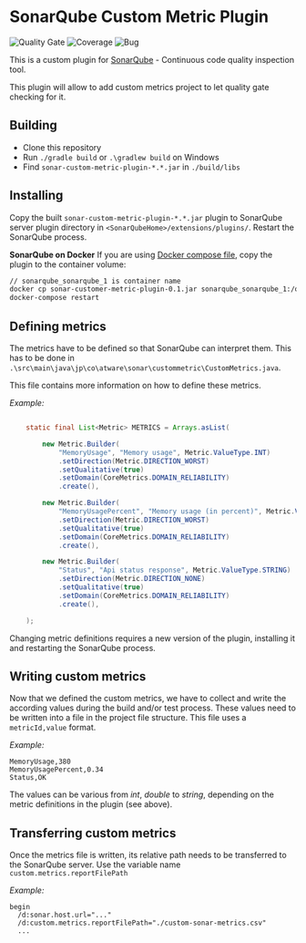 # SonarQube Custom Metric Plugin
![Quality Gate](https://sonarcloud.io/api/project_badges/measure?project=jp.co.atware%3Asonar-custom-metric-plugin&metric=alert_status)
![Coverage](https://sonarcloud.io/api/project_badges/measure?project=jp.co.atware%3Asonar-custom-metric-plugin&metric=coverage)
![Bug](https://sonarcloud.io/api/project_badges/measure?project=jp.co.atware%3Asonar-custom-metric-plugin&metric=bugs)


This is a custom plugin for [SonarQube](https://www.sonarqube.org/) - Continuous code quality inspection tool.

This plugin will allow to add custom metrics project to let quality gate checking for it.

## Building
- Clone this repository
- Run `./gradle build` or `.\gradlew build` on Windows
- Find `sonar-custom-metric-plugin-*.*.jar` in `./build/libs`

## Installing
Copy the built `sonar-custom-metric-plugin-*.*.jar` plugin to SonarQube server plugin directory in `<SonarQubeHome>/extensions/plugins/`.
Restart the SonarQube process.

**SonarQube on Docker**
If you are using [Docker compose file](https://github.com/SonarSource/docker-sonarqube/blob/master/recipes.md), copy the plugin to the container volume:

```bash
// sonarqube_sonarqube_1 is container name
docker cp sonar-customer-metric-plugin-0.1.jar sonarqube_sonarqube_1:/opt/sonarqube/extensions/plugins/
docker-compose restart
```

## Defining metrics

The metrics have to be defined so that SonarQube can interpret them. This has to be done in `.\src\main\java\jp\co\atware\sonar\custommetric\CustomMetrics.java`.

This file contains more information on how to define these metrics.

_Example:_

```java

	static final List<Metric> METRICS = Arrays.asList(

		new Metric.Builder(
            "MemoryUsage", "Memory usage", Metric.ValueType.INT)
            .setDirection(Metric.DIRECTION_WORST)
            .setQualitative(true)
            .setDomain(CoreMetrics.DOMAIN_RELIABILITY)
            .create(),

		new Metric.Builder(
            "MemoryUsagePercent", "Memory usage (in percent)", Metric.ValueType.FLOAT)
            .setDirection(Metric.DIRECTION_WORST)
            .setQualitative(true)
            .setDomain(CoreMetrics.DOMAIN_RELIABILITY)
            .create(),	

		new Metric.Builder(
            "Status", "Api status response", Metric.ValueType.STRING)
            .setDirection(Metric.DIRECTION_NONE)
            .setQualitative(true)
            .setDomain(CoreMetrics.DOMAIN_RELIABILITY)
            .create(),	

	);
```

Changing metric definitions requires a new version of the plugin, installing it and restarting the SonarQube process.

## Writing custom metrics
Now that we defined the custom metrics, we have to collect and write the according values during the build and/or test process.
These values need to be written into a file in the project file structure. This file uses a `metricId,value` format.

_Example:_
```csv
MemoryUsage,380
MemoryUsagePercent,0.34
Status,OK
```

The values can be various from _int_, _double_ to _string_, depending on the metric definitions in the plugin (see above).

## Transferring custom metrics
Once the metrics file is written, its relative path needs to be transferred to the SonarQube server.
Use the variable name `custom.metrics.reportFilePath`

_Example:_
```
begin
  /d:sonar.host.url="..."
  /d:custom.metrics.reportFilePath="./custom-sonar-metrics.csv"
  ...
```